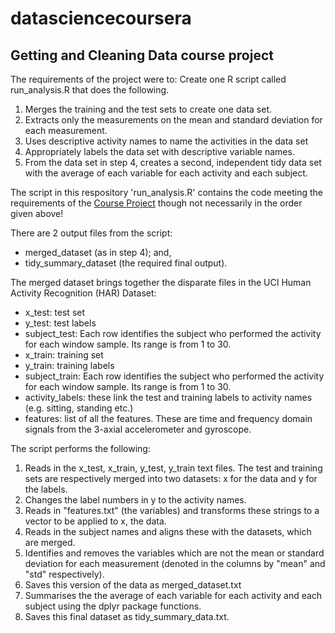 # datasciencecoursera
## Getting and Cleaning Data course project

The requirements of the project were to:
Create one R script called run_analysis.R that does the following. 
1. Merges the training and the test sets to create one data set.
2. Extracts only the measurements on the mean and standard deviation for each measurement. 
3. Uses descriptive activity names to name the activities in the data set
4. Appropriately labels the data set with descriptive variable names. 
5. From the data set in step 4, creates a second, independent tidy data set with the average of each variable for each activity and each subject.

The script in this respository 'run_analysis.R' contains the code meeting the requirements of the [Course Project](https://class.coursera.org/getdata-030/human_grading/view/courses/975114/assessments/3/submissions) though not necessarily in the order given above!

There are 2 output files from the script: 
* merged_dataset (as in step 4); and,
* tidy_summary_dataset (the required final output).

The merged dataset brings together the disparate files in the UCI Human Activity Recognition (HAR) Dataset:
* x_test: test set
* y_test: test labels
* subject_test: Each row identifies the subject who performed the activity for each window sample. Its range is from 1 to 30.
* x_train: training set
* y_train: training labels
* subject_train: Each row identifies the subject who performed the activity for each window sample. Its range is from 1 to 30.
* activity_labels: these link the test and training labels to activity names (e.g. sitting, standing etc.)
* features: list of all the features. These are time and frequency domain signals from the 3-axial accelerometer and gyroscope.

The script performs the following:
1. Reads in the x_test, x_train, y_test, y_train text files. The test and training sets are respectively merged into two datasets: x for the data and y for the labels. 
2. Changes the label numbers in y to the activity names.
3. Reads in "features.txt" (the variables) and transforms these strings to a vector to be applied to x, the data.
4. Reads in the subject names and aligns these with the datasets, which are merged.
5. Identifies and removes the variables which are not the mean or standard deviation for each measurement (denoted in the columns by "mean" and "std" respectively).
6. Saves this version of the data as merged_dataset.txt
7. Summarises the the average of each variable for each activity and each subject using the dplyr package functions.
8. Saves this final dataset as tidy_summary_data.txt.
